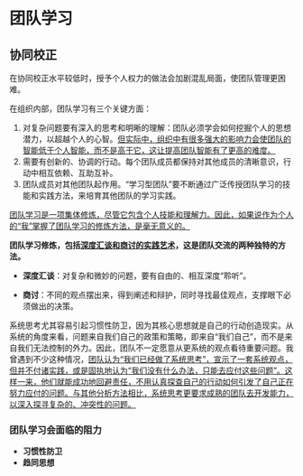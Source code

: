 # 团队学习

## 协同校正

在协同校正水平较低时，授予个人权力的做法会加剧混乱局面，使团队管理更困难。

在组织内部，团队学习有三个关键方面：

1. 对复杂问题要有深入的思考和明晰的理解：团队必须学会如何挖掘个人的思想潜力，以超越个人的心智。<u>但实际中，组织中有很多强大的影响力会使团队的智能低于个人智能，而不是高于它，这让提高团队智能有了更高的难度。</u>
2. 需要有创新的、协调的行动。每个团队成员都保持对其他成员的清晰意识，行动中相互依赖、互助互补。
3. 团队成员对其他团队起作用。“学习型团队”要不断通过广泛传授团队学习的技能和实践方法，来培育其他团队的学习实践。

<u>团队学习是一项集体修炼，尽管它包含个人技能和理解力。因此，如果说作为个人的“我”掌握了团队学习的修炼方法，是毫无意义的。</u>

**团队学习修炼，包括<u>深度汇谈和商讨的实践艺术</u>，这是团队交流的两种独特的方法。**

- **深度汇谈**：对复杂和微妙的问题，要有自由的、相互深度“聆听”。

- **商讨**：不同的观点摆出来，得到阐述和辩护，同时寻找最佳观点，支撑眼下必须做出的决策。

系统思考尤其容易引起习惯性防卫，因为其核心思想就是自己的行动创造现实。从系统的角度来看，问题来自我们自己的政策和策略，即来自“我们自己”，而不是来自我们无法控制的外力。因此，团队不一定愿意从更系统的观点看待重要问题。我曾遇到不少这种情况，<u>团队认为“我们已经做了系统思考”，宣示了一套系统观点，但并不付诸实践，或是固执地认为“我们没有什么办法，只能去应付这些问题”。这样一来，他们就能成功地回避责任，不用认真探查自己的行动如何引发了自己正在努力应付的问题。与其他分析方法相比，系统思考更要求成熟的团队去开发能力，以深入探寻复杂的、冲突性的问题。</u>

### 团队学习会面临的阻力

- **习惯性防卫**
- **趋同思想**



